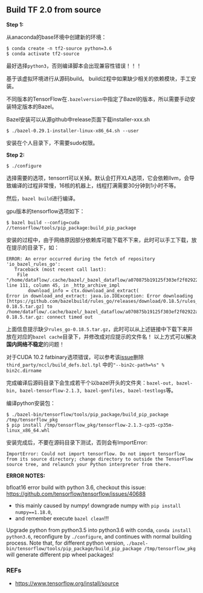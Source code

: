 ## Build TF 2.0 from source

**Step 1:**

从anaconda的base环境中创建新的环境：

```
$ conda create -n tf2-source python=3.6
$ conda activate tf2-source
```
最好选择`python3`，否则编译脚本会出现兼容性错误！！！

基于该虚拟环境进行从源码build。
build过程中如果缺少相关的依赖模块，手工安装。

不同版本的TensorFlow在`.bazelversion`中指定了Bazel的版本，所以需要手动安装特定版本的Bazel。

Bazel安装可以从源github中release页面下载installer-xxx.sh

```
$ ./bazel-0.29.1-installer-linux-x86_64.sh --user
```
安装在个人目录下，不需要sudo权限。

**Step 2:**

```
$ ./configure
```
选择需要的选项，tensorrt可以关掉。默认会打开XLA选项，它会依赖llvm，会导致编译的过程非常慢，16核的机器上，线程打满需要30分钟到1小时不等。

然后，`bazel build`进行编译。

gpu版本的tensorflow选项如下：

```
$ bazel build --config=cuda //tensorflow/tools/pip_package:build_pip_package
```

安装的过程中，由于网络原因部分依赖库可能下载不下来，此时可以手工下载，放在提示的目录下，如：

```
ERROR: An error occurred during the fetch of repository 'io_bazel_rules_go':
   Traceback (most recent call last):
	File "/home/dataflow/.cache/bazel/_bazel_dataflow/a070875b19125f303ef2f02922aed5a5/external/bazel_tools/tools/build_defs/repo/http.bzl", line 111, column 45, in _http_archive_impl
		download_info = ctx.download_and_extract(
Error in download_and_extract: java.io.IOException: Error downloading [https://github.com/bazelbuild/rules_go/releases/download/0.18.5/rules_go-0.18.5.tar.gz] to /home/dataflow/.cache/bazel/_bazel_dataflow/a070875b19125f303ef2f02922aed5a5/external/io_bazel_rules_go/temp15150386869874428079/rules_go-0.18.5.tar.gz: connect timed out
```

上面信息提示缺少`rules_go-0.18.5.tar.gz`，此时可以从上述链接中下载下来并放在对应的`bazel cache`目录下，并修改成对应提示的文件名！
以上方式可以解决**国内网络不稳定**的问题！

对于CUDA 10.2 fatbinary选项错误，可以参考该[issue](https://github.com/tensorflow/tensorflow/issues/34429)删除`third_party/nccl/build_defs.bzl.tpl`
中的`"--bin2c-path=%s" % bin2c.dirname`

完成编译后源码目录下会生成若干个以bazel开头的文件夹：`bazel-out, bazel-bin, bazel-tensorflow-2.1.3, bazel-genfiles, bazel-testlogs`等。

编译python安装包：

```
$ ./bazel-bin/tensorflow/tools/pip_package/build_pip_package /tmp/tensorflow_pkg
$ pip install /tmp/tensorflow_pkg/tensorflow-2.1.3-cp35-cp35m-linux_x86_64.whl
```
安装完成后，不要在源码目录下测试，否则会有ImportError:

```
ImportError: Could not import tensorflow. Do not import tensorflow from its source directory; change directory to outside the TensorFlow source tree, and relaunch your Python interpreter from there.
```

**ERROR NOTES:**

bfloat16 error build with python 3.6, checkout this issue: <https://github.com/tensorflow/tensorflow/issues/40688>

- this mainly caused by numpy! downgrade numpy with `pip install numpy==1.18.0`,
- and remember execute `bazel clean`!!!

Upgrade python from python3.5 into python3.6 with conda, `conda install python3.6`,
reconfigure by `./configure`, and continues with normal building process. Note that, for different python version,
`./bazel-bin/tensorflow/tools/pip_package/build_pip_package /tmp/tensorflow_pkg` will generate different pip wheel packages!

### REFs

- <https://www.tensorflow.org/install/source>
